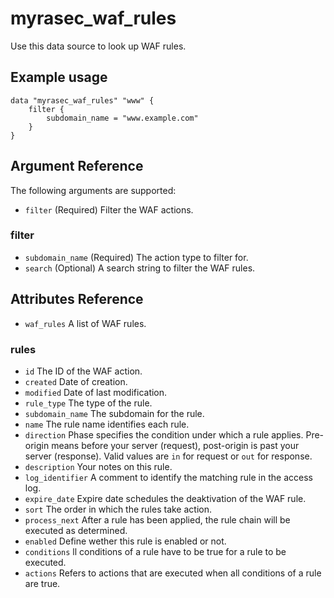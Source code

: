# myrasec_waf_rules

Use this data source to look up WAF rules.

## Example usage

```hcl
data "myrasec_waf_rules" "www" {
    filter {
        subdomain_name = "www.example.com"
    }
}
```

## Argument Reference

The following arguments are supported:

* `filter` (Required) Filter the WAF actions.

### filter
* `subdomain_name` (Required) The action type to filter for.
* `search` (Optional) A search string to filter the WAF rules.

## Attributes Reference
* `waf_rules` A list of WAF rules.

### rules
* `id` The ID of the WAF action.
* `created` Date of creation.
* `modified` Date of last modification.
* `rule_type` The type of the rule.  
* `subdomain_name` The subdomain for the rule.  
* `name` The rule name identifies each rule.
* `direction`  Phase specifies the condition under which a rule applies. Pre-origin means before your server (request), post-origin is past your server (response). Valid values are `in` for request or `out` for response.  
* `description` Your notes on this rule.
* `log_identifier` A comment to identify the matching rule in the access log.
* `expire_date` Expire date schedules the deaktivation of the WAF rule.
* `sort` The order in which the rules take action.
* `process_next` After a rule has been applied, the rule chain will be executed as determined.
* `enabled` Define wether this rule is enabled or not.
* `conditions` ll conditions of a rule have to be true for a rule to be executed.
* `actions` Refers to actions that are executed when all conditions of a rule are true.
